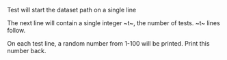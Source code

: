 Test will start the dataset path on a single line

The next line will contain a single integer ~t~, the number of tests. ~t~ lines follow.

On each test line, a random number from 1-100 will be printed. Print this number back.